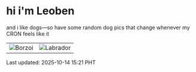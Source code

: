 # hi i'm Leoben

and i like dogs—so have some random dog pics that change whenever my CRON feels like it

|  |  |
|--------|----------|
| ![Borzoi](https://random-dog-vercel.vercel.app/api/random-borzoi?v=1760426506) | ![Labrador](https://random-dog-vercel.vercel.app/api/random-labrador?v=1760426506) |

Last updated: 2025-10-14 15:21 PHT
